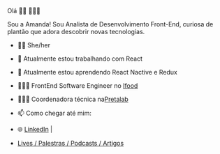 Olá 👋🏾 👩🏾‍💻

Sou a Amanda! Sou Analista de Desenvolvimento Front-End, curiosa de plantão que adora descobrir novas tecnologias.

- 👧🏿 She/her
- 🔭 Atualmente estou trabalhando com React
- 🌱 Atualmente estou aprendendo React Nactive e Redux
- 👩🏾‍💻 FrontEnd Software Engineer no [Ifood](https://institucional.ifood.com.br/) 
- 👩🏾‍💻 Coordenadora técnica na[Pretalab](https://www.pretalab.com/) 


- 📫 Como chegar até mim:
- 🌐 [LinkedIn](https://www.linkedin.com/in/amanda-silva-dev/) | 
- [Lives / Palestras / Podcasts / Artigos](https://linktr.ee/Afront_Tech)
